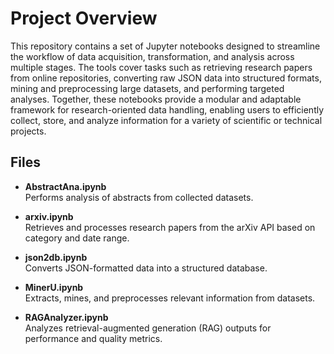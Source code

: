 # Project Overview

This repository contains a set of Jupyter notebooks designed to streamline the workflow of data acquisition, transformation, and analysis across multiple stages. The tools cover tasks such as retrieving research papers from online repositories, converting raw JSON data into structured formats, mining and preprocessing large datasets, and performing targeted analyses. Together, these notebooks provide a modular and adaptable framework for research-oriented data handling, enabling users to efficiently collect, store, and analyze information for a variety of scientific or technical projects.

## Files

- **AbstractAna.ipynb**  
  Performs analysis of abstracts from collected datasets.

- **arxiv.ipynb**  
  Retrieves and processes research papers from the arXiv API based on category and date range.

- **json2db.ipynb**  
  Converts JSON-formatted data into a structured database.

- **MinerU.ipynb**  
  Extracts, mines, and preprocesses relevant information from datasets.

- **RAGAnalyzer.ipynb**  
  Analyzes retrieval-augmented generation (RAG) outputs for performance and quality metrics.
